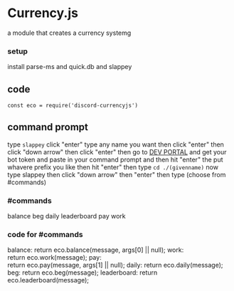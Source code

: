 # Currency.js
 a module that creates a currency systemg
### setup
 install parse-ms and quick.db and slappey

## code
```
const eco = require('discord-currencyjs')
```

## command prompt
type `slappey` click "enter" type any name you want then click "enter" then click "down arrow" then click "enter" then go to [DEV PORTAL](https://discord.com/developers) and get your bot token and paste in your command prompt and then hit "enter" the put whavere prefix you like then hit "enter" then type `cd ./(givenname)`
now type slappey then click "down arrow" then "enter" then type (choose from #commands)

### #commands
balance
beg
daily
leaderboard
pay
work

### code for #commands
balance:
    return eco.balance(message, args[0] || null);
work:  
    return eco.work(message);
pay:  
    return eco.pay(message, args[1] || null);
daily: 
    return eco.daily(message);
beg:
    return eco.beg(message);
leaderboard:
    return eco.leaderboard(message);